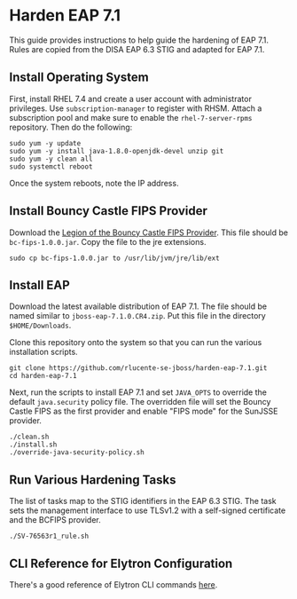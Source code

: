 # Harden EAP 7.1
This guide provides instructions to help guide the hardening of EAP 7.1.  Rules are copied from the DISA EAP 6.3 STIG and adapted for EAP 7.1.

## Install Operating System
First, install RHEL 7.4 and create a user account with administrator
privileges.  Use `subscription-manager` to register with RHSM.
Attach a subscription pool and make sure to enable the `rhel-7-server-rpms`
repository.  Then do the following:

    sudo yum -y update
    sudo yum -y install java-1.8.0-openjdk-devel unzip git
    sudo yum -y clean all
    sudo systemctl reboot

Once the system reboots, note the IP address.

## Install Bouncy Castle FIPS Provider
Download the [Legion of the Bouncy Castle FIPS
Provider](https://bouncycastle.org/fips-java).  This file should
be `bc-fips-1.0.0.jar`.  Copy the file to the jre extensions.

    sudo cp bc-fips-1.0.0.jar to /usr/lib/jvm/jre/lib/ext

## Install EAP
Download the latest available distribution of EAP 7.1.  The file
should be named similar to `jboss-eap-7.1.0.CR4.zip`.  Put this
file in the directory `$HOME/Downloads`.

Clone this repository onto the system so that you can run the various
installation scripts.

    git clone https://github.com/rlucente-se-jboss/harden-eap-7.1.git
    cd harden-eap-7.1

Next, run the scripts to install EAP 7.1 and set `JAVA_OPTS` to
override the default `java.security` policy file. The overridden
file will set the Bouncy Castle FIPS as the first provider and
enable "FIPS mode" for the SunJSSE provider.

    ./clean.sh
    ./install.sh
    ./override-java-security-policy.sh

## Run Various Hardening Tasks
The list of tasks map to the STIG identifiers in the EAP 6.3 STIG.
The task sets the management interface to use TLSv1.2 with a
self-signed certificate and the BCFIPS provider.

    ./SV-76563r1_rule.sh
    
## CLI Reference for Elytron Configuration
There's a good reference of Elytron CLI commands
[here](https://docs.jboss.org/author/display/WFLY/Using+the+Elytron+Subsystem).

